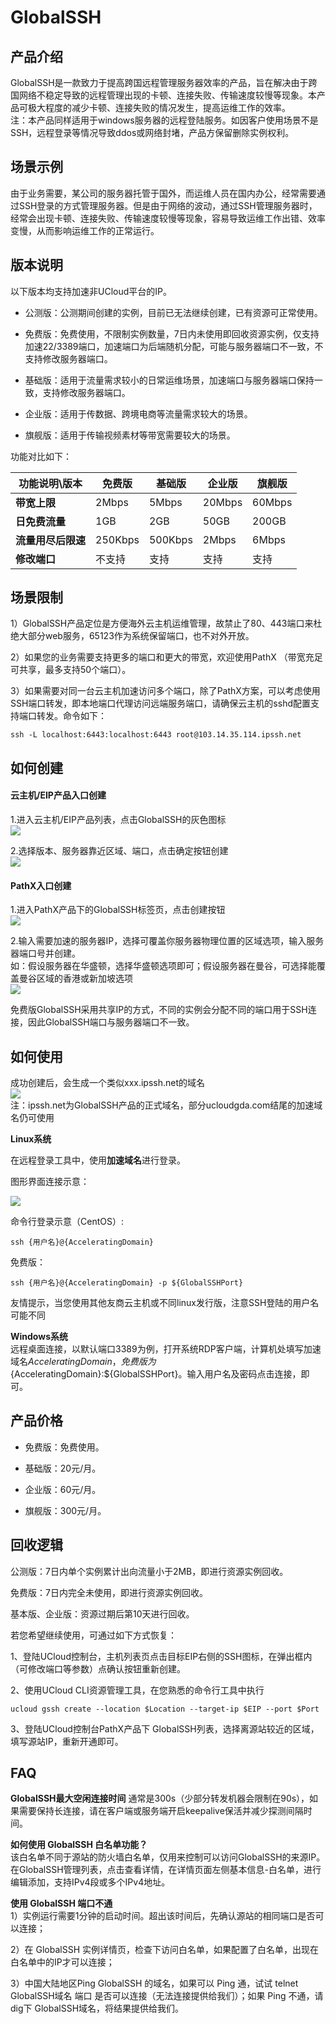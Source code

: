 # GlobalSSH


## 产品介绍

GlobalSSH是一款致力于提高跨国远程管理服务器效率的产品，旨在解决由于跨国网络不稳定导致的远程管理出现的卡顿、连接失败、传输速度较慢等现象。本产品可极大程度的减少卡顿、连接失败的情况发生，提高运维工作的效率。  
注：本产品同样适用于windows服务器的远程登陆服务。如因客户使用场景不是SSH，远程登录等情况导致ddos或网络封堵，产品方保留删除实例权利。


## 场景示例

由于业务需要，某公司的服务器托管于国外，而运维人员在国内办公，经常需要通过SSH登录的方式管理服务器。但是由于网络的波动，通过SSH管理服务器时，经常会出现卡顿、连接失败、传输速度较慢等现象，容易导致运维工作出错、效率变慢，从而影响运维工作的正常运行。

## 版本说明

 以下版本均支持加速非UCloud平台的IP。
 
 * 公测版：公测期间创建的实例，目前已无法继续创建，已有资源可正常使用。

 * 免费版：免费使用，不限制实例数量，7日内未使用即回收资源实例，仅支持加速22/3389端口，加速端口为后端随机分配，可能与服务器端口不一致，不支持修改服务器端口。
 
 * 基础版：适用于流量需求较小的日常运维场景，加速端口与服务器端口保持一致，支持修改服务器端口。

 * 企业版：适用于传数据、跨境电商等流量需求较大的场景。
 
 * 旗舰版：适用于传输视频素材等带宽需要较大的场景。
 
 功能对比如下：

| 功能说明\版本      | 免费版  | 基础版  | 企业版 | 旗舰版 |
| ------------------ | ------- | ------- | ------ | ------ |
| **带宽上限**       | 2Mbps   | 5Mbps   | 20Mbps | 60Mbps |
| **日免费流量**     | 1GB     | 2GB     | 50GB   | 200GB   |
| **流量用尽后限速** | 250Kbps | 500Kbps | 2Mbps  | 6Mbps  |
| **修改端口**       | 不支持  | 支持  | 支持   | 支持   |


## 场景限制
1）GlobalSSH产品定位是方便海外云主机运维管理，故禁止了80、443端口来杜绝大部分web服务，65123作为系统保留端口，也不对外开放。

2）如果您的业务需要支持更多的端口和更大的带宽，欢迎使用PathX （带宽充足可共享，最多支持50个端口）。

3）如果需要对同一台云主机加速访问多个端口，除了PathX方案，可以考虑使用SSH端口转发，即本地端口代理访问远端服务端口，请确保云主机的sshd配置支持端口转发。命令如下：
```
ssh -L localhost:6443:localhost:6443 root@103.14.35.114.ipssh.net
```

## 如何创建

#### 云主机/EIP产品入口创建

1.进入云主机/EIP产品列表，点击GlobalSSH的灰色图标  
![](/images/gs_20181030135909.png)

2.选择版本、服务器靠近区域、端口，点击确定按钮创建  
![](/images/主机创建.png)

#### PathX入口创建

1.进入PathX产品下的GlobalSSH标签页，点击创建按钮  
![](/images/gs_20180911121635.png)

2.输入需要加速的服务器IP，选择可覆盖你服务器物理位置的区域选项，输入服务器端口号并创建。  
如：假设服务器在华盛顿，选择华盛顿选项即可；假设服务器在曼谷，可选择能覆盖曼谷区域的香港或新加坡选项  
![](/images/gs创建.png)


免费版GlobalSSH采用共享IP的方式，不同的实例会分配不同的端口用于SSH连接，因此GlobalSSH端口与服务器端口不一致。

## 如何使用

成功创建后，会生成一个类似xxx.ipssh.net的域名  
![](/images/gs_20180823151312.png)  
注：ipssh.net为GlobalSSH产品的正式域名，部分ucloudgda.com结尾的加速域名仍可使用  

**Linux系统**  

在远程登录工具中，使用**加速域名**进行登录。

图形界面连接示意：

![](images/globalssh_use.png)

命令行登录示意（CentOS）:  
```
ssh {用户名}@{AcceleratingDomain}
```
免费版：
```
ssh {用户名}@{AcceleratingDomain} -p ${GlobalSSHPort}
```

友情提示，当您使用其他友商云主机或不同linux发行版，注意SSH登陆的用户名可能不同

**Windows系统**  
远程桌面连接，以默认端口3389为例，打开系统RDP客户端，计算机处填写加速域名${AcceleratingDomain}，免费版为${AcceleratingDomain}:${GlobalSSHPort}。输入用户名及密码点击连接，即可。

## 产品价格

 * 免费版：免费使用。 
 
 * 基础版：20元/月。

 * 企业版：60元/月。
 
 * 旗舰版：300元/月。

 
## 回收逻辑

公测版：7日内单个实例累计出向流量小于2MB，即进行资源实例回收。

免费版：7日内完全未使用，即进行资源实例回收。

基本版、企业版：资源过期后第10天进行回收。

若您希望继续使用，可通过如下方式恢复：  

1、登陆UCloud控制台，主机列表页点击目标EIP右侧的SSH图标，在弹出框内（可修改端口等参数）点确认按钮重新创建。  

2、使用UCloud CLI资源管理工具，在您熟悉的命令行工具中执行 
```
ucloud gssh create --location $Location --target-ip $EIP --port $Port
```
3、登陆UCloud控制台PathX产品下 GlobalSSH列表，选择离源站较近的区域，填写源站IP，重新开通即可。

## FAQ
**GlobalSSH最大空闲连接时间**
通常是300s（少部分转发机器会限制在90s），如果需要保持长连接，请在客户端或服务端开启keepalive保活并减少探测间隔时间。

**如何使用 GlobalSSH 白名单功能？**  
该白名单不同于源站的防火墙白名单，仅用来控制可以访问GlobalSSH的来源IP。在GlobalSSH管理列表，点击查看详情，在详情页面左侧基本信息-白名单，进行编辑添加，支持IPv4段或多个IPv4地址。

**使用 GlobalSSH 端口不通**   
1）实例运行需要1分钟的启动时间。超出该时间后，先确认源站的相同端口是否可以连接；

2）在 GlobalSSH 实例详情页，检查下访问白名单，如果配置了白名单，出现在白名单中的IP才可以连接；

3）中国大陆地区Ping GlobalSSH 的域名，如果可以 Ping 通，试试 telnet GlobalSSH域名 端口 是否可以连接（无法连接提供给我们）；如果 Ping 不通，请dig下 GlobalSSH域名，将结果提供给我们。

